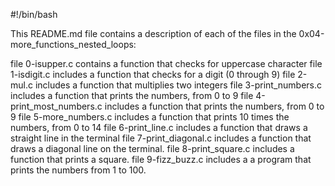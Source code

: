 #!/bin/bash

This README.md file contains a description of each of the files in the 0x04-more_functions_nested_loops:

file 0-isupper.c contains  a function that checks for uppercase character
file 1-isdigit.c includes a function that checks for a digit (0 through 9)
file 2-mul.c includes a function that multiplies two integers
file 3-print_numbers.c includes a function that prints the numbers, from 0 to 9
file 4-print_most_numbers.c includes a  function that prints the numbers, from 0 to 9
file 5-more_numbers.c includes a  function that prints 10 times the numbers, from 0 to 14
file 6-print_line.c includes a function that draws a straight line in the terminal
file 7-print_diagonal.c includes a function that draws a diagonal line on the terminal.
file 8-print_square.c includes a function that prints a square.
file 9-fizz_buzz.c includes a a program that prints the numbers from 1 to 100.
